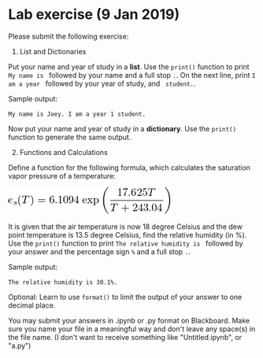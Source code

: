 # Lab exercise (9 Jan 2019)

Please submit the following exercise:
1. List and Dictionaries

Put your name and year of study in a **list**. Use the `print()` function to print `My name is ` followed by your name and a full stop `.`. On the next line, print `I am a year ` followed by your year of study, and ` student.`. 

Sample output:
``` 
My name is Joey. I am a year 1 student.
```
Now put your name and year of study in a **dictionary**. Use the `print()` function to generate the same output.

2. Functions and Calculations

Define a function for the following formula, which calculates the saturation vapor pressure of a temperature:

![Saturation vapour pressure](./images/sat_vapor_pressure.png)

It is given that the air temperature is now 18 degree Celsius and the dew point temperature is 13.5 degree Celsius, find the relative humidity (in %). Use the `print()` function to print `The relative humidity is ` followed by your answer and the percentage sign `%` and a full stop `.`. 

Sample output:
``` 
The relative humidity is 30.1%.
```
Optional: Learn to use `format()` to limit the output of your answer to one decimal place.

You may submit your answers in .ipynb or .py format on Blackboard. Make sure you name your file in a meaningful way and don't leave any space(s) in the file name. (I don't want to receive something like "Untitled.ipynb", or "a.py")
